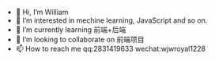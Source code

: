 - 👋 Hi, I’m William
- 👀 I’m interested in mechine learning, JavaScript and so on.
- 🌱 I’m currently learning 前端+后端
- 💞️ I’m looking to collaborate on 前端项目
- 📫 How to reach me
qq:2831419633
wechat:wjwroyal1228

<!---
wjw136/wjw136 is a ✨ special ✨ repository because its `README.md` (this file) appears on your GitHub profile.
You can click the Preview link to take a look at your changes.
--->
